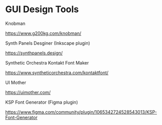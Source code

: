 # GUI Design Tools

Knobman

https://www.g200kg.com/knobman/

Synth Panels Desginer (Inkscape plugin)

https://synthpanels.design/

Synthetic Orchestra Kontakt Font Maker

https://www.syntheticorchestra.com/kontaktfont/

UI Mother

https://uimother.com/

KSP Font Generator (Figma plugin)

https://www.figma.com/community/plugin/1065342724528543013/KSP-Font-Generator
